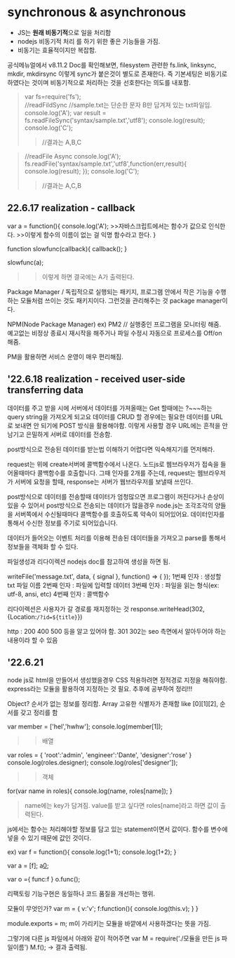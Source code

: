 # synchronous & asynchronous

- JS는 <strong>원래 비동기적</strong>으로 일을 처리함<br/>
- nodejs 비동기적 처리 를 하기 위한 좋은 기능들을 가짐.<br/>
- 비동기는 효율적이지만 복잡함. 


공식메뉴얼에서 v8.11.2 Doc를 확인해보면,
filesystem 관련한 fs.link, linksync, mkdir, mkdirsync 이렇게 sync가 붙은것이 별도로 존재한다. 즉 기본세팅은 비동기로 하였다는 것이며 비동기적으로 처리하는 것을 선호한다는 의도를 내포함.


>var fs=require('fs');  
//readFildSync
//sample.txt는 단순한 문자 B만 담겨져 있는 txt파일임.
>console.log('A');
>var result = fs.readFileSync('syntax/sample.txt','utf8');
console.log(result);
console.log('C');
>>//결과는 A,B,C


>//readFile Async
console.log('A');
fs.readFile('syntax/sample.txt','utf8',function(err,result){
    console.log(result);
});
console.log('C');
>>//결과는 A,C,B

## 22.6.17 realization - callback 

var a = function(){
    console.log('A'); 
    >>자바스크립트에서는 함수가 값으로 인식한다.
    >>이렇게 함수의 이름이 없는 걸 익명 함수라고 한다.
}

function slowfunc(callback){
    callback();
}

slowfunc(a);

>>이렇게 하면 결국에는 A가 출력된다.


Package Manager / 
독립적으로 실행되는 패키지, 프로그램 안에서 작은 기능을 수행하는 모듈처럼 쓰이는 것도 패키지이다. 
그런것을 관리해주는 것 package manager이다.

NPM(Node Package Manager)
ex) PM2 // 실행중인 프로그램을 모니터링 해줌. 예고없는 비정상 종료시 재시작을 해주거나 파일 수정시 자동으로 프로세스를 Off/on 해줌. 

PM을 활용하면 서비스 운영이 매우 편리해짐.

## '22.6.18 realization - received user-side transferring data

데이터를 주고 받을 시에 
서버에서 데이터를 가져올때는 Get 할때에는 ?~~~하는 query string을 가져오게 되고요
데이터를 CRUD 할 경우에는 필요한 데이터를 URL로 보내면 안 되기에 POST 방식을 활용해야함.
이렇게 사용할 경우 URL에는 흔적을 안 남기고 은밀하게 서버로 데이터를 전송함.


post방식으로 전송된 데이터를 받는법
이해하기 어렵다면 익숙해지기를 먼저해라. 

request는 위에 create서버에 콜백함수에서 나온다.
노드js로 웹브라우저가 접속을 들어올때마다 콜백함수를 호출합니다. 그때 인자를 2개를 주는데,
request는 웹브라우저가 서버에 요청을 할때, response는 서버가 웹브라우저를 보낼때 쓰인다. 

post방식으로 데이터를 전송할때 데이터가 엄청많으면 프로그램이 꺼진다거나 손상이 있을 수 있어서 post방식으로 전송되는 데이터가 많을경우 node.js는 조각조각의 양들을 서버쪽에서 수신될때마다 콜백함수를 호출하도록 약속이 되어있어요. 
데이터인자를 통해서 수신한 정보를 주기로 되어있습니다.

데이터가 들어오는 이벤트 처리를 이용해 전송된 데이터들을 가져오고 parse를 통해서 정보들을 객체화 할 수 있다.

파일생성과 리다이렉션
nodejs doc를 참고하여 생성을 하면 됨.

writeFile('message.txt', data, { signal }, 
function() => {
});
1번째 인자 : 생성할 txt 파일 이름
2번째 인자 : 파일에 입력할 데이터
3번째 인자 : 파일을 읽는 형식(ex: utf-8, ansi, etc) 
4번째 인자 : 콜백함수

리다이렉션은 사용자가 갈 경로를 재지정하는 것
 response.writeHead(302,{Location:`/?id=${title}`})

 http : 200 400 500 등을 알고 있어야 함.
 301 302는 seo 측면에서 알아두어야 하는 내용이라 할 수 있음 

 ## '22.6.21
 node js로 html을 만들어서 생성했을경우 CSS 적용하려면 정적경로 지정을 해줘야함.  express라는 모듈을 활용하여 지정하는 것 필요.
 추후에 공부하여 정리!!!

 Object? 순서가 없는 정보를 정리함. 
 Array 고유한 식별자가 존재함 like [0][1][2], 순서를 갖고 정리를 함

var member = ['hel','hwhw'];
console.log(member[1]);
>> 배열

var roles = {
    'root':'admin',
    'engineer':'Dante',
    'designer':'rose'
    }
console.log(roles.designer);
console.log(roles['designer']);

>> 객체

for(var name in roles){
    console.log(name, roles[name]);
}
> name에는 key가 담겨짐.
> value를 받고 싶다면 roles[name]라고 하면 값이 출력된다.

js에서는 함수는 처리해야할 정보를 담고 있는 statement이면서 값이다.
함수를 변수에 넣을 수 있기 때문에 값인 것이다.

ex)
var f = function(){
    console.log(1+1);
    console.log(1+2);
}

var a = [f];
a[0]();

var o ={
    func:f
}
o.func();

리팩토링
기능구현은 동일하나 코드 품질을 개선하는 행위.

모듈이 무엇인가?
var m  = {
    v:'v';
    f:function(){
        console.log(this.v);
    }
}

module.exports = m; 
m이 가리키는 모듈을 바깥에서 사용하겠다는 뜻을 가짐.

그렇기에 다른 js 파일에서 아래와 같이 적어주면
var M = require('./모듈을 만든 js 파일이름')
M.f();
-> 결과 출력됨.


